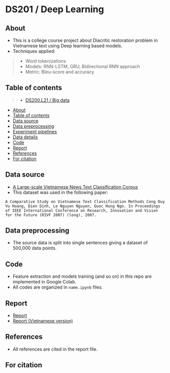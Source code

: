 # DS201 / Deep Learning

## About

* This is a college course project about Diacritic restoration problem in Vietnamese text using Deep learning based models.
* Techniques applied:
> * Word tokenizations
> * Models: RNN-LSTM, GRU, Bidirectional RNN approach
> * Metric: Bleu-score and accuracy

## Table of contents

> * [DS200.L21 / Big data](#ds202--data-science-thesis-1)
* [About](#about)
* [Table of contents](#table-of-contents)
* [Data source](#data-source)
* [Data preprocessing](#data-preprocessing)
* [Experiment pipelines](#experiment-pipelines)
* [Data details](#data-details)
* [Code](#code)
* [Report](#report)
* [References](#references)
* [For citation](#for-citation)

## Data source

* <a href="https://github.com/duyvuleo/VNTC" target="_blank">A Large-scale Vietnamese News Text Classification Corpus</a>
* This dataset was used in the following paper:

`A Comparative Study on Vietnamese Text Classification Methods
Cong Duy Vu Hoang, Dien Dinh, Le Nguyen Nguyen, Quoc Hung Ngo. In Proceedings of IEEE International Conference on Research, Innovation and Vision for the Future (RIVF 2007) (long), 2007.
`

## Data preprocessing

* The source data is split into single sentences giving a dataset of 500,000 data points.

## Code

* Feature extraction and models training (and so on) in this repo are implemented in Google Colab.
* All codes are organized in `name.ipynb` files.

## Report

* <a href="https://github.com/githubbinh/DS201-Deeplearning/blob/main/report.pdf" target="_blank">Report</a>
* <a href="https://github.com/githubbinh/DS201-Deeplearning/blob/main/vn_report.pdf" target="_blank">Report (Vietnamese version)</a>

## References

* All references are cited in the report file.

## For citation


